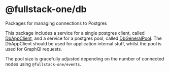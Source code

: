 # @fullstack-one/db
Packages for managing connections to Postgres

This package includes a service for a single postgres client, called [DbAppClient](lib/DbAppClient/index.ts), and a service for a postgres pool, called [DbGeneralPool](lib/DbGeneralPool/index.ts). The DbAppClient should be used for application internal stuff, whilst the pool is used for GraphQl requests.

The pool size is gracefully adjusted depending on the number of connected nodes using `@fullstack-one/events`.